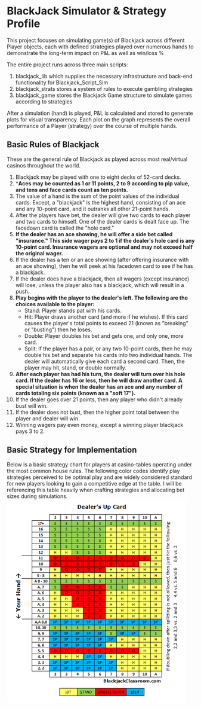 # BlackJack Simulator & Strategy Profile
This project focuses on simulating game(s) of Blackjack across different Player objects, each with defined strategies played over numerous hands to demonstrate the long-term impact on P&L as well as win/loss %

The entire project runs across three main scripts:
1. blackjack_lib which supplies the necessary infrastructure and back-end functionality for Blackjack_Script_Sim 
2. blackjack_strats stores a system of rules to execute gambling strategies
3. blackjack_game stores the Blackjack Game structure to simulate games according to strategies

After a simulation (hand) is played, P&L is calculated and stored to generate plots for visual transparency. Each plot on the graph represents the overall performance of a Player (strategy) over the course of multiple hands. 

## Basic Rules of Blackjack
These are the general rule of Blackjack as played across most real/virtual casinos throughout the world. <br/>

1. Blackjack may be played with one to eight decks of 52-card decks.
2. ***Aces may be counted as 1 or 11 points, 2 to 9 according to pip value, and tens and face cards count as ten points.**
3. The value of a hand is the sum of the point values of the individual cards. Except, a "blackjack" is the highest hand, consisting of an ace and any 10-point card, and it outranks all other 21-point hands.
4. After the players have bet, the dealer will give two cards to each player and two cards to himself. One of the dealer cards is dealt face up. The facedown card is called the "hole card."
5. **If the dealer has an ace showing, he will offer a side bet called "insurance." This side wager pays 2 to 1 if the dealer's hole card is any 10-point card. Insurance wagers are optional and may not exceed half the original wager.**
6. If the dealer has a ten or an ace showing (after offering insurance with an ace showing), then he will peek at his facedown card to see if he has a blackjack. 
7. If the dealer does have a blackjack, then all wagers (except insurance) will lose, unless the player also has a blackjack, which will result in a push. 
8. **Play begins with the player to the dealer's left. The following are the choices available to the player:** 
    - Stand: Player stands pat with his cards.
    - Hit: Player draws another card (and more if he wishes). If this card causes the player's total points to exceed 21 (known as  "breaking" or "busting") then he loses.
    - Double: Player doubles his bet and gets one, and only one, more card.
    - Split: If the player has a pair, or any two 10-point cards, then he may double his bet and separate his cards into two individual hands. The dealer will automatically give each card a second card. Then, the player may hit, stand, or double normally.
9. **After each player has had his turn, the dealer will turn over his hole card. If the dealer has 16 or less, then he will draw another card. A special situation is when the dealer has an ace and any number of cards totaling six points (known as a "soft 17").**
10. If the dealer goes over 21 points, then any player who didn't already bust will win.
11. If the dealer does not bust, then the higher point total between the player and dealer will win.
12. Winning wagers pay even money, except a winning player blackjack pays 3 to 2. 

## Basic Strategy for Implementation
Below is a basic strategy chart for players at casino-tables operating under the most common house rules. The following color codes identify play strategies perceived to be optimal play and are widely considered standard for new players looking to gain a competitive edge at the table. I will be referencing this table heavily when crafting strategies and allocating bet sizes during simulations.  <br/>
!['SimpleStrategy'](https://github.com/Raj9898/BlackJack_Simulator/blob/master/_strats_/Blackjack-Basic-Strategy-Chart.png) <br/> 

